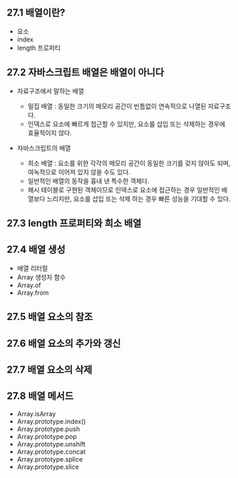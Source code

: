 ## 27.1 배열이란?
- 요소
- index
- length 프로퍼티

## 27.2 자바스크립트 배열은 배열이 아니다
- 자료구조에서 말하는 배열
  - 밀집 배열 : 동일한 크기의 메모리 공간이 빈틈없이 연속적으로 나열된 자료구조다.
  - 인덱스로 요소에 빠르게 접근할 수 있지만, 요소를 삽입 또는 삭제하는 경우에 효율적이지 않다.

- 자바스크립트의 배열
  - 희소 배열 : 요소를 위한 각각의 메모리 공간이 동일한 크기를 갖지 않아도 되며, 여녹적으로 이어져 있지 않을 수도 있다.
  - 일반적인 배열의 동작을 흉내 낸 특수한 객체다.
  - 해시 테이블로 구현된 객체이므로 인덱스로 요소에 접근하는 경우 일반적인 배열보다 느리지만, 요소를 삽입 또는 삭제 하는 경우 빠른 성능을 기대할 수 있다.


## 27.3 length 프로퍼티와 희소 배열

## 27.4 배열 생성
- 배열 리터럴
- Array 생성자 함수
- Array.of
- Array.from

## 27.5 배열 요소의 참조
## 27.6 배열 요소의 추가와 갱신
## 27.7 배열 요소의 삭제
## 27.8 배열 메서드
- Array.isArray
- Array.prototype.index()
- Array.prototype.push
- Array.prototype.pop
- Array.prototype.unshift
- Array.prototype.concat
- Array.prototype.splice
- Array.prototype.slice
